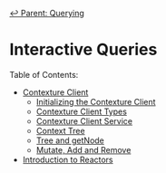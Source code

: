 ﻿[↩  Parent: Querying](../README.md)

# Interactive Queries

Table of Contents:
- [Contexture Client](contexture-client.md)
  - [Initializing the Contexture Client](contexture-client.md#initializing-the-contexture-client)
  - [Contexture Client Types](contexture-client.md#contexture-client-types)
  - [Contexture Client Service](contexture-client.md#contexture-client-service)
  - [Context Tree](contexture-client.md#context-tree)
  - [Tree and getNode](contexture-client.md#tree-and-getnode)
  - [Mutate, Add and Remove](contexture-client.md#mutate-add-and-remove)
- [Introduction to Reactors](reactors.md)

